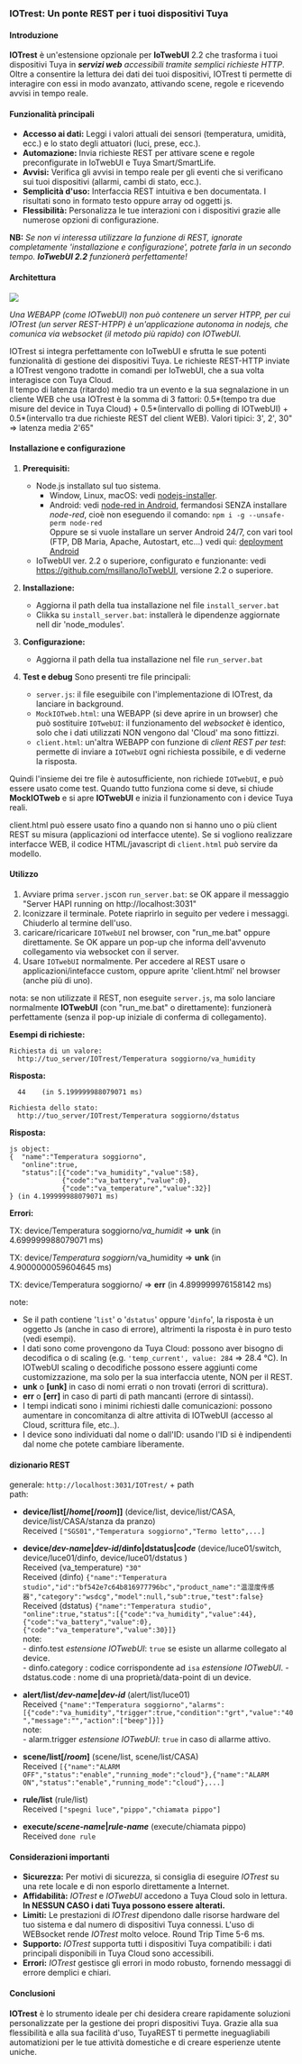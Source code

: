 ### **IOTrest: Un ponte REST per i tuoi dispositivi Tuya**

#### **Introduzione**

**IOTrest** è un'estensione opzionale per **IoTwebUI** 2.2 che trasforma i tuoi dispositivi Tuya in _**servizi web** accessibili tramite semplici richieste HTTP_. Oltre a consentire la lettura dei dati dei tuoi dispositivi, IOTrest ti permette di interagire con essi in modo avanzato, attivando scene, regole e ricevendo avvisi in tempo reale.

#### **Funzionalità principali**

* **Accesso ai dati:** Leggi i valori attuali dei sensori (temperatura, umidità, ecc.) e lo stato degli attuatori (luci, prese, ecc.).
* **Automazione:** Invia richieste REST per attivare scene e regole preconfigurate in IoTwebUI e Tuya Smart/SmartLife.
* **Avvisi:** Verifica gli avvisi in tempo reale per gli eventi che si verificano sui tuoi dispositivi (allarmi, cambi di stato, ecc.).
* **Semplicità d'uso:** Interfaccia REST intuitiva e ben documentata. I risultati sono in formato testo oppure array od oggetti js.
* **Flessibilità:** Personalizza le tue interazioni con i dispositivi grazie alle numerose opzioni di configurazione.

**NB:** _Se non vi interessa utilizzare la funzione di REST, ignorate completamente 'installazione e configurazione', potrete farla in un secondo tempo. **IoTwebUI 2.2** funzionerà perfettamente!_

#### **Architettura**
![](https://github.com/msillano/IoTwebUI/blob/main/pics/rest01.png?raw=true)

_Una WEBAPP (come IOTwebUI) non può contenere un server HTPP, per cui IOTrest (un server REST-HTPP) è un'applicazione autonoma in nodejs, che comunica via websocket (il metodo più rapido) con IOTwebUI._

IOTrest si integra perfettamente con IoTwebUI e sfrutta le sue potenti funzionalità di gestione dei dispositivi Tuya. Le richieste REST-HTTP inviate a IOTrest vengono tradotte in comandi per IoTwebUI, che a sua volta interagisce con Tuya Cloud.<br>
Il tempo di latenza (ritardo) medio tra un evento e la sua segnalazione in un cliente WEB che usa IOTrest è la somma di 3 fattori: 0.5*(tempo tra due misure del device in Tuya Cloud) + 0.5*(intervallo di polling di IOTwebUI) + 0.5*(intervallo tra due richieste REST del client WEB). Valori  tipici: 3', 2', 30"  => latenza media 2'65"

#### **Installazione e configurazione**

1. **Prerequisiti:**
   * Node.js installato sul tuo sistema.
       * Window, Linux, macOS: vedi [nodejs-installer](https://nodejs.org/en/download/prebuilt-installer).
       * Android: vedi [node-red in Android](https://nodered.org/docs/getting-started/android), fermandosi SENZA installare _node-red_, cioè non eseguendo il comando:  `npm i -g --unsafe-perm node-red`<br>
         Oppure se si vuole installare un server Android 24/7, con vari tool (FTP, DB Maria, Apache, Autostart, etc...) vedi qui: [deployment Android](https://github.com/msillano/tuyaDAEMON/wiki/80.-deployment:-android-server#2022-update)  
   * IoTwebUI ver. 2.2 o superiore, configurato e funzionante: vedi https://github.com/msillano/IoTwebUI, versione 2.2 o superiore.
2. **Installazione:**
   * Aggiorna il path della tua installazione nel file `install_server.bat`
   * Clikka su `install_server.bat`: installerà le dipendenze aggiornate nell dir 'node_modules'. 
3. **Configurazione:**
   * Aggiorna il path della tua installazione nel file `run_server.bat`
      
4. **Test e debug**
   Sono presenti tre file principali:
   * `server.js`: il file eseguibile con l'implementazione di IOTrest, da lanciare in background.
   * `MockIOTweb.html`: una WEBAPP (si deve aprire in un browser) che può sostituire `IOTwebUI`: il funzionamento del _websocket_ è identico, solo che i dati utilizzati NON vengono dal 'Cloud' ma sono fittizzi.
   * `client.html`: un'altra WEBAPP con funzione di _client REST per test_: permette di inviare a `IOTwebUI` ogni richiesta possibile, e di vederne la risposta.
     
Quindi l'insieme dei tre file è autosufficiente, non richiede `IOTwebUI`, e può essere usato come test. Quando tutto funziona come si deve, si chiude  **MockIOTweb** e si apre **IOTwebUI** e inizia il funzionamento con i device Tuya reali.<br>

client.html può essere usato fino a quando non si hanno uno o più client REST su misura (applicazioni od interfacce utente). Se si vogliono realizzare interfacce WEB, il codice HTML/javascript di `client.html` può servire da modello.

#### **Utilizzo**
   1.  Avviare prima `server.js`con `run_server.bat`: se OK appare il messaggio "Server HAPI running on http://localhost:3031"
   2.  Iconizzare il terminale. Potete riaprirlo in seguito per vedere i messaggi. Chiuderlo al termine dell'uso.
   3. caricare/ricaricare `IOTwebUI` nel browser, con "run_me.bat" oppure direttamente. Se OK appare un pop-up che informa dell'avvenuto collegamento via websocket con il server.
   4. Usare `IOTwebUI` normalmente. Per accedere al REST usare o applicazioni/intefacce custom, oppure aprite 'client.html' nel browser (anche più di uno).

nota: se non utilizzate il REST, non eseguite `server.js`, ma solo lanciare normalmente **IOTwebUI** (con "run_me.bat" o direttamente): funzionerà perfettamente (senza il pop-up iniziale di conferma di collegamento).

**Esempi di richieste:**
```
Richiesta di un valore:
  http://tuo_server/IOTrest/Temperatura soggiorno/va_humidity
```

**Risposta:** 

```
  44    (in 5.199999988079071 ms)
```

```
Richiesta dello stato:
  http://tuo_server/IOTrest/Temperatura soggiorno/dstatus
```

**Risposta:** 

```
js object:
{  "name":"Temperatura soggiorno",
   "online":true,
   "status":[{"code":"va_humidity","value":58},
             {"code":"va_battery","value":0},
             {"code":"va_temperature","value":32}]
} (in 4.199999988079071 ms)
```
**Errori:**

TX: device/Temperatura soggiorno/_va\_humidit_ => **unk** (in 4.699999988079071 ms)

TX: device/_Temperatura soggiorn_/va\_humidity  =>  **unk** (in 4.9000000059604645 ms)

TX: device/Temperatura soggiorno/  =>  **err** (in 4.899999976158142 ms)


note: 
- Se il path contiene '`list`' o '`dstatus`' oppure '`dinfo`', la risposta è un oggetto Js (anche in caso di errore), altrimenti la risposta è in puro testo (vedi esempi). 
- I dati sono come provengono da Tuya Cloud: possono aver bisogno di decodifica o di scaling (e.g. `'temp_current', value: 284` => 28.4 °C). In IOTwebUI scaling o decodifiche possono essere aggiunti come customizzazione, ma solo per la sua interfaccia utente, NON per il REST.
- **unk** o **[unk]** in caso di nomi errati o non trovati (errori di scrittura).
- **err** o **[err]** in caso di parti di path mancanti (errore di sintassi).
- I tempi indicati sono i minimi richiesti dalle comunicazioni: possono aumentare in concomitanza di altre attivita di IOTwebUI (accesso al Cloud, scrittura file, etc..).
- I device sono individuati dal nome o dall'ID: usando l'ID si è indipendenti dal nome che potete cambiare liberamente.

#### dizionario REST
generale: `http://localhost:3031/IOTrest/` + path <br>
path:
*  **device/list[/_home_[/_room_]]** (device/list, device/list/CASA,  device/list/CASA/stanza da pranzo) <br>
    Received `["SGS01","Temperatura soggiorno","Termo letto",...]`

*  **device/_dev-name_|_dev-id_/dinfo|dstatus|_code_** (device/luce01/switch, device/luce01/dinfo, device/luce01/dstatus ) <br>
     Received (va_temperature)  `"30"`<br>
     Received (dinfo) `{"name":"Temperatura studio","id":"bf542e7c64b816977796bc","product_name":"温湿度传感器","category":"wsdcg","model":null,"sub":true,"test":false}` <br>
     Received (dstatus) `{"name":"Temperatura studio", "online":true,"status":[{"code":"va_humidity","value":44},{"code":"va_battery","value":0},{"code":"va_temperature","value":30}]}`<br>
     note:<br>
        -  dinfo.test _estensione IOTwebUI_: `true` se esiste un allarme collegato al device.<br>
        -  dinfo.category : codice corrispondente ad `isa`  _estensione IOTwebUI_.
        -  dstatus.code : nome di una proprietà/data-point di un device.

*  **alert/list/_dev-name_|_dev-id_** (alert/list/luce01)<br>
   Received `{"name":"Temperatura soggiorno","alarms":[{"code":"va_humidity","trigger":true,"condition":"grt","value":"40","message":"","action":["beep"]}]}`<br>
      note:<br>
        - alarm.trigger _estensione IOTwebUI_: `true` in caso di allarme attivo.<br>

*  **scene/list[/_room_]**  (scene/list, scene/list/CASA)<br>
      Received `[{"name":"ALARM OFF","status":"enable","running_mode":"cloud"},{"name":"ALARM ON","status":"enable","running_mode":"cloud"},...]`

*  **rule/list**  (rule/list)<br>
      Received `["spegni luce","pippo","chiamata pippo"]`

*  **execute/_scene-name_|_rule-name_** (execute/chiamata pippo)<br>
      Received `done rule`

#### **Considerazioni importanti**

* **Sicurezza:** Per motivi di sicurezza, si consiglia di eseguire _IOTrest_ su una rete locale e di non esporlo direttamente a Internet.
* **Affidabilità:** _IOTrest_ e _IOTwebUI_ accedono  a Tuya Cloud solo in lettura. **In NESSUN CASO i dati Tuya possono essere alterati.**
* **Limiti:** Le prestazioni di _IOTrest_ dipendono dalle risorse hardware del tuo sistema e dal numero di dispositivi Tuya connessi. L'uso di WEBsocket rende _IOTrest_ molto veloce. Round Trip Time 5-6 ms.
* **Supporto:** _IOTrest_ supporta tutti i dispositivi Tuya compatibili: i dati principali disponibili in Tuya Cloud sono accessibili.
* **Errori:** _IOTrest_ gestisce gli errori in modo robusto, fornendo messaggi di errore demplici e chiari.

#### **Conclusioni**

**IOTrest** è lo strumento ideale per chi desidera creare rapidamente soluzioni personalizzate per la gestione dei propri dispositivi Tuya. Grazie alla sua flessibilità e alla sua facilità d'uso, TuyaREST ti permette ineguagliabili automatizioni per le tue attività domestiche e di creare esperienze utente uniche.



